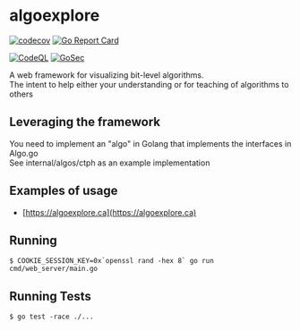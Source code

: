 # algoexplore

[![codecov](https://codecov.io/gh/joekir/algoexplore/branch/main/graph/badge.svg?token=ZOOIRH3QET)](https://codecov.io/gh/joekir/algoexplore)
[![Go Report Card](https://goreportcard.com/badge/github.com/joekir/algoexplore)](https://goreportcard.com/report/github.com/joekir/algoexplore)

[![CodeQL](https://github.com/joekir/algoexplore/workflows/CodeQL/badge.svg?event=push)](https://github.com/joekir/algoexplore/actions/workflows/codeql-analysis.yml)
[![GoSec](https://github.com/joekir/algoexplore/workflows/GoSec/badge.svg?event=workflow_dispatch)](https://github.com/joekir/algoexplore/actions/workflows/main.yml)

A web framework for visualizing bit-level algorithms.    
The intent to help either your understanding or for teaching of algorithms to others

## Leveraging the framework

You need to implement an "algo" in Golang that implements the interfaces in Algo.go     
See internal/algos/ctph as an example implementation

<TODO frontend instructions>

## Examples of usage

- [https://algoexplore.ca](https://algoexplore.ca)

## Running

```
$ COOKIE_SESSION_KEY=0x`openssl rand -hex 8` go run cmd/web_server/main.go
```

## Running Tests 

```
$ go test -race ./...
```
